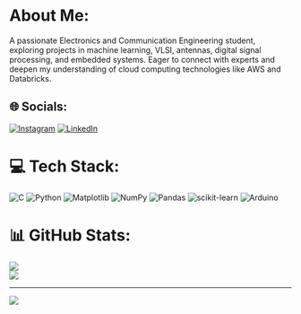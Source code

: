 # About Me:
A passionate Electronics and Communication Engineering student, exploring projects in machine learning, VLSI, antennas, digital signal processing, and embedded systems. Eager to connect with experts and deepen my understanding of cloud computing technologies like AWS and Databricks.


## 🌐 Socials:
[![Instagram](https://img.shields.io/badge/Instagram-%23E4405F.svg?logo=Instagram&logoColor=white)](https://instagram.com/_shreyas_v__) [![LinkedIn](https://img.shields.io/badge/LinkedIn-%230077B5.svg?logo=linkedin&logoColor=white)](https://linkedin.com/in/Shreyasone) 

# 💻 Tech Stack:
![C](https://img.shields.io/badge/c-%2300599C.svg?style=flat&logo=c&logoColor=white) ![Python](https://img.shields.io/badge/python-3670A0?style=flat&logo=python&logoColor=ffdd54) ![Matplotlib](https://img.shields.io/badge/Matplotlib-%23ffffff.svg?style=flat&logo=Matplotlib&logoColor=black) ![NumPy](https://img.shields.io/badge/numpy-%23013243.svg?style=flat&logo=numpy&logoColor=white) ![Pandas](https://img.shields.io/badge/pandas-%23150458.svg?style=flat&logo=pandas&logoColor=white) ![scikit-learn](https://img.shields.io/badge/scikit--learn-%23F7931E.svg?style=flat&logo=scikit-learn&logoColor=white) ![Arduino](https://img.shields.io/badge/-Arduino-00979D?style=flat&logo=Arduino&logoColor=white)
# 📊 GitHub Stats:
![](https://github-readme-stats.vercel.app/api?username=Shreyasdargha&theme=aura&hide_border=false&include_all_commits=true&count_private=true)<br/>
![](https://github-readme-streak-stats.herokuapp.com/?user=Shreyas-one&theme=aura&hide_border=false)<br/>


---
[![](https://visitcount.itsvg.in/api?id=Shreyas-one&icon=1&color=6)](https://visitcount.itsvg.in)

